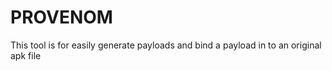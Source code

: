 # PROVENOM
This tool is for easily generate payloads and bind a payload in to an original apk file  
